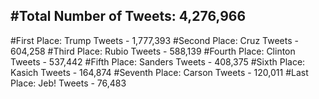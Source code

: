 #Total Number of Tweets: 4,276,966 
---
#First Place: Trump Tweets - 1,777,393
#Second Place: Cruz Tweets - 604,258
#Third Place: Rubio Tweets - 588,139
#Fourth Place: Clinton Tweets - 537,442
#Fifth Place: Sanders Tweets - 408,375
#Sixth Place: Kasich Tweets - 164,874
#Seventh Place: Carson Tweets - 120,011
#Last Place: Jeb! Tweets - 76,483
